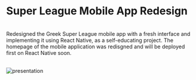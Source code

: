 # Super League Mobile App Redesign
<br>
Redesigned the Greek Super League mobile app with a fresh interface and implementing it using React Native, as a self-educating project. The homepage of the mobile application was redisgned and will be deployed first on React Native soon.
<br>
<br>

![presentation](https://github.com/stavroskostopoulos/stoiximanSLGR/assets/77120544/8eb69c43-4dab-4849-aece-7a0c0dfbedff)
